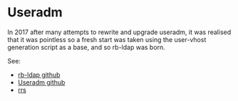 # Useradm

In 2017 after many attempts to rewrite and upgrade useradm, it was realised that
it was pointless so a fresh start was taken using the user-vhost generation
script as a base, and so rb-ldap was born.

See:

* [rb-ldap github](https://github.com/redbrick/rb-ldap)
* [Useradm github](https://github.com/redbrick/useradm)
* [rrs](/procedures/rrs)
